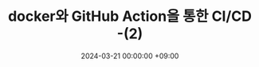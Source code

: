 ---
title: docker와 GitHub Action을 통한 CI/CD -(2)
date: 2024-03-21 00:00:00 +09:00
categories: [devops, docker]
tags:
  [
    docker,
    GitHub Action,
    CI/CD,
    .
    .
    .
  ]
---